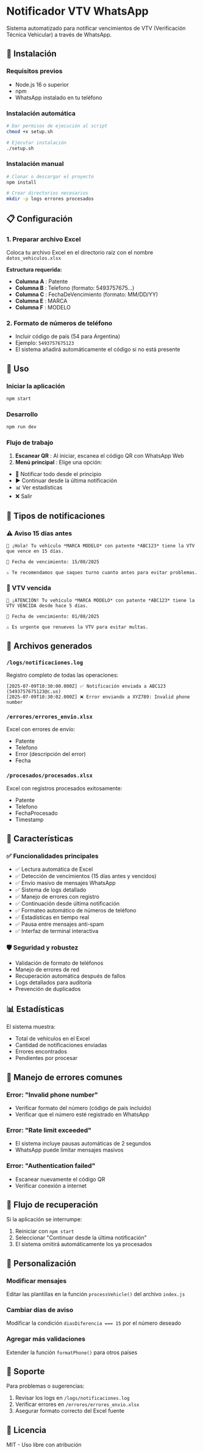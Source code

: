 # Notificador VTV WhatsApp

Sistema automatizado para notificar vencimientos de VTV (Verificación Técnica Vehicular) a través de WhatsApp.

## 🚀 Instalación

### Requisitos previos

* Node.js 16 o superior
* npm
* WhatsApp instalado en tu teléfono

### Instalación automática

```bash
# Dar permisos de ejecución al script
chmod +x setup.sh

# Ejecutar instalación
./setup.sh
```

### Instalación manual

```bash
# Clonar o descargar el proyecto
npm install

# Crear directorios necesarios
mkdir -p logs errores procesados
```

## 📋 Configuración

### 1. Preparar archivo Excel

Coloca tu archivo Excel en el directorio raíz con el nombre `datos_vehiculos.xlsx`

**Estructura requerida:**

* **Columna A** : Patente
* **Columna B** : Telefono (formato: 5493757675...)
* **Columna C** : FechaDeVencimiento (formato: MM/DD/YY)
* **Columna E** : MARCA
* **Columna F** : MODELO

### 2. Formato de números de teléfono

* Incluir código de país (54 para Argentina)
* Ejemplo: `5493757675123`
* El sistema añadirá automáticamente el código si no está presente

## 🎯 Uso

### Iniciar la aplicación

```bash
npm start
```

### Desarrollo

```bash
npm run dev
```

### Flujo de trabajo

1. **Escanear QR** : Al iniciar, escanea el código QR con WhatsApp Web
2. **Menú principal** : Elige una opción:

* 🔔 Notificar todo desde el principio
* ▶️ Continuar desde la última notificación
* 📊 Ver estadísticas
* ❌ Salir

## 📨 Tipos de notificaciones

### ⚠️ Aviso 15 días antes

```
🚗 ¡Hola! Tu vehículo *MARCA MODELO* con patente *ABC123* tiene la VTV que vence en 15 días.

📅 Fecha de vencimiento: 15/08/2025

⚠️ Te recomendamos que saques turno cuanto antes para evitar problemas.
```

### 🚨 VTV vencida

```
🚨 ¡ATENCIÓN! Tu vehículo *MARCA MODELO* con patente *ABC123* tiene la VTV VENCIDA desde hace 5 días.

📅 Fecha de vencimiento: 01/08/2025

⚠️ Es urgente que renueves la VTV para evitar multas.
```

## 📁 Archivos generados

### `/logs/notificaciones.log`

Registro completo de todas las operaciones:

```
[2025-07-09T10:30:00.000Z] ✅ Notificación enviada a ABC123 (5493757675123@c.us)
[2025-07-09T10:30:02.000Z] ❌ Error enviando a XYZ789: Invalid phone number
```

### `/errores/errores_envio.xlsx`

Excel con errores de envío:

* Patente
* Telefono
* Error (descripción del error)
* Fecha

### `/procesados/procesados.xlsx`

Excel con registros procesados exitosamente:

* Patente
* Telefono
* FechaProcesado
* Timestamp

## 🔧 Características

### ✅ Funcionalidades principales

* ✅ Lectura automática de Excel
* ✅ Detección de vencimientos (15 días antes y vencidos)
* ✅ Envío masivo de mensajes WhatsApp
* ✅ Sistema de logs detallado
* ✅ Manejo de errores con registro
* ✅ Continuación desde última notificación
* ✅ Formateo automático de números de teléfono
* ✅ Estadísticas en tiempo real
* ✅ Pausa entre mensajes anti-spam
* ✅ Interfaz de terminal interactiva

### 🛡️ Seguridad y robustez

* Validación de formato de teléfonos
* Manejo de errores de red
* Recuperación automática después de fallos
* Logs detallados para auditoría
* Prevención de duplicados

## 📊 Estadísticas

El sistema muestra:

* Total de vehículos en el Excel
* Cantidad de notificaciones enviadas
* Errores encontrados
* Pendientes por procesar

## 🚨 Manejo de errores comunes

### Error: "Invalid phone number"

* Verificar formato del número (código de país incluido)
* Verificar que el número esté registrado en WhatsApp

### Error: "Rate limit exceeded"

* El sistema incluye pausas automáticas de 2 segundos
* WhatsApp puede limitar mensajes masivos

### Error: "Authentication failed"

* Escanear nuevamente el código QR
* Verificar conexión a internet

## 🔄 Flujo de recuperación

Si la aplicación se interrumpe:

1. Reiniciar con `npm start`
2. Seleccionar "Continuar desde la última notificación"
3. El sistema omitirá automáticamente los ya procesados

## 📝 Personalización

### Modificar mensajes

Editar las plantillas en la función `processVehicle()` del archivo `index.js`

### Cambiar días de aviso

Modificar la condición `diasDiferencia === 15` por el número deseado

### Agregar más validaciones

Extender la función `formatPhone()` para otros países

## 🤝 Soporte

Para problemas o sugerencias:

1. Revisar los logs en `/logs/notificaciones.log`
2. Verificar errores en `/errores/errores_envio.xlsx`
3. Asegurar formato correcto del Excel fuente

## 📄 Licencia

MIT - Uso libre con atribución
